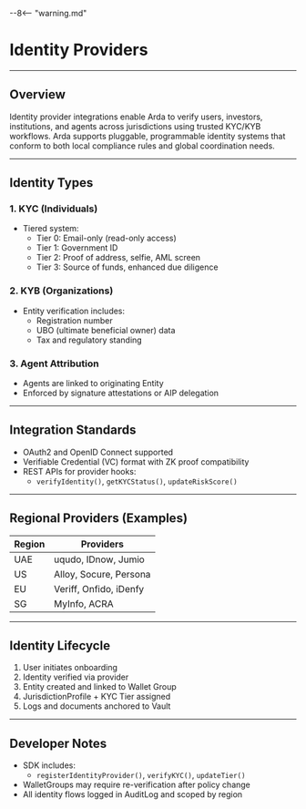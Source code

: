 --8<-- "warning.md"
# Identity Providers

---

## Overview

Identity provider integrations enable Arda to verify users, investors, institutions, and agents across jurisdictions using trusted KYC/KYB workflows. Arda supports pluggable, programmable identity systems that conform to both local compliance rules and global coordination needs.

---

## Identity Types

### 1. **KYC (Individuals)**
- Tiered system:
  - Tier 0: Email-only (read-only access)
  - Tier 1: Government ID
  - Tier 2: Proof of address, selfie, AML screen
  - Tier 3: Source of funds, enhanced due diligence

### 2. **KYB (Organizations)**
- Entity verification includes:
  - Registration number
  - UBO (ultimate beneficial owner) data
  - Tax and regulatory standing

### 3. **Agent Attribution**
- Agents are linked to originating Entity
- Enforced by signature attestations or AIP delegation

---

## Integration Standards

- OAuth2 and OpenID Connect supported
- Verifiable Credential (VC) format with ZK proof compatibility
- REST APIs for provider hooks:
  - `verifyIdentity()`, `getKYCStatus()`, `updateRiskScore()`

---

## Regional Providers (Examples)

| Region | Providers |
|--------|-----------|
| UAE    | uqudo, IDnow, Jumio |
| US     | Alloy, Socure, Persona |
| EU     | Veriff, Onfido, iDenfy |
| SG     | MyInfo, ACRA |

---

## Identity Lifecycle

1. User initiates onboarding
2. Identity verified via provider
3. Entity created and linked to Wallet Group
4. JurisdictionProfile + KYC Tier assigned
5. Logs and documents anchored to Vault

---

## Developer Notes

- SDK includes:
  - `registerIdentityProvider()`, `verifyKYC()`, `updateTier()`
- WalletGroups may require re-verification after policy change
- All identity flows logged in AuditLog and scoped by region

